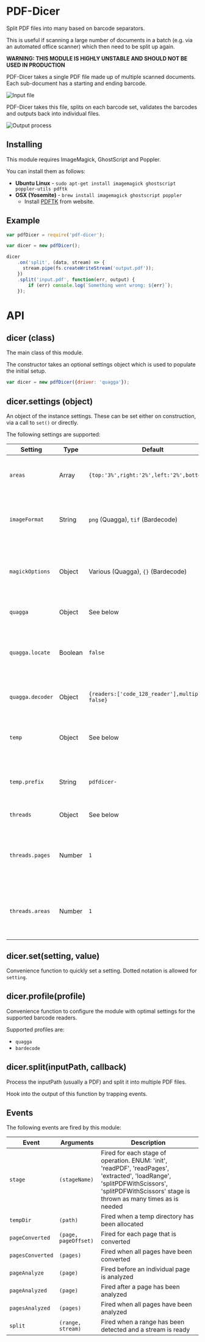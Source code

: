PDF-Dicer
=========
Split PDF files into many based on barcode separators.

This is useful if scanning a large number of documents in a batch (e.g. via an automated office scanner) which then need to be split up again.

**WARNING: THIS MODULE IS HIGHLY UNSTABLE AND SHOULD NOT BE USED IN PRODUCTION**


PDF-Dicer takes a single PDF file made up of multiple scanned documents. Each sub-document has a starting and ending barcode.

![Input file](docs/input.png)


PDF-Dicer takes this file, splits on each barcode set, validates the barcodes and outputs back into individual files.

![Output process](docs/output.png)


Installing
----------
This module requires ImageMagick, GhostScript and Poppler.

You can install them as follows:

* **Ubuntu Linux** - `sudo apt-get install imagemagick ghostscript poppler-utils pdftk`
* **OSX (Yosemite)** - `brew install imagemagick ghostscript poppler`
  * Install [PDFTK](https://www.pdflabs.com/tools/pdftk-server/#download) from website.


Example
-------
```javascript
var pdfDicer = require('pdf-dicer');

var dicer = new pdfDicer();

dicer
	.on('split', (data, stream) => {
	  stream.pipe(fs.createWriteStream('output.pdf'));
	})
	.split('input.pdf', function(err, output) {
		if (err) console.log(`Something went wrong: ${err}`);
	});
```


API
===

dicer (class)
-------------
The main class of this module.

The constructor takes an optional settings object which is used to populate the initial setup.

```javascript
var dicer = new pdfDicer({driver: 'quagga'});
```

dicer.settings (object)
-----------------------
An object of the instance settings. These can be set either on construction, via a call to `set()` or directly.

The following settings are supported:

| Setting          | Type    | Default                                         | Profile | Description                                                                    |
|------------------|---------|-------------------------------------------------|---------|--------------------------------------------------------------------------------|
| `areas`          | Array   | `{top:'3%',right:'2%',left:'2%',bottom:87}`     | Quagga  | The areas of the input pages that Quagga should scan                           |
| `imageFormat`    | String  | `png` (Quagga), `tif` (Bardecode)               | All     | The intermediate image format to use before processing the barcode             |
| `magickOptions`  | Object  | Various (Quagga), `{}` (Bardecode)              | All     | Additional options to pass to ImageMagick when converting the PDF to images    |
| `quagga`         | Object  | See below                                       | Quagga  | Options specific to Quagga                                                     |
| `quagga.locate`  | Boolean | `false`                                         | Quagga  | Indicates if Quagga should try to detect the barcode or we should use areas    |
| `quagga.decoder` | Object  | `{readers:['code_128_reader'],multiple: false}` | Quagga  | Options passed to the Quagga decoder                                           |
| `temp`           | Object  | See below                                       | All     | Options passed to Temp when generating a temporary directory                   |
| `temp.prefix`    | String  | `pdfdicer-`                                     | All     | The prefix used when generating a temporary directory                          |
| `threads`        | Object  | See below                                       | All     | Options used for async threading                                               |
| `threads.pages`  | Number  | `1`                                             | All     | The number of threads allowed to run simultaneously when processing pages      |
| `threads.areas`  | Number  | `1`                                             | Quagga  | The number of threads allowed to run simultaneously when processing page areas |


dicer.set(setting, value)
-------------------------
Convenience function to quickly set a setting. Dotted notation is allowed for `setting`.


dicer.profile(profile)
----------------------
Convenience function to configure the module with optimal settings for the supported barcode readers.

Supported profiles are:

* `quagga`
* `bardecode`


dicer.split(inputPath, callback)
--------------------------------
Process the inputPath (usually a PDF) and split it into multiple PDF files.

Hook into the output of this function by trapping events.


Events
------
The following events are fired by this module:

| Event            | Arguments            | Description                                                                                                                                                                                  |
|------------------|----------------------|----------------------------------------------------------------------------------------------------------------------------------------------------------------------------------------------|
| `stage`          | `(stageName)`        | Fired for each stage of operation. ENUM: 'init', 'readPDF', 'readPages', 'extracted', 'loadRange', 'splitPDFWithScissors', 'splitPDFWithScissors' stage is thrown as many times as is needed |
| `tempDir`        | `(path)`             | Fired when a temp directory has been allocated                                                                                                                                               |
| `pageConverted`  | `(page, pageOffset)` | Fired for each page that is converted                                                                                                                                                        |
| `pagesConverted` | `(pages)`            | Fired when all pages have been converted                                                                                                                                                     |
| `pageAnalyze`    | `(page)`             | Fired before an individual page is analyzed                                                                                                                                                  |
| `pageAnalyzed`   | `(page)`             | Fired after a page has been analyzed                                                                                                                                                         |
| `pagesAnalyzed`  | `(pages)`            | Fired when all pages have been analyzed                                                                                                                                                      |
| `split`          | `(range, stream)`    | Fired when a range has been detected and a stream is ready
